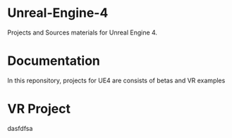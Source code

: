 # Unreal-Engine-4
Projects and Sources materials for Unreal Engine 4.

# Documentation
In this reponsitory, projects for UE4 are consists of betas and VR examples

# VR Project
dasfdfsa
